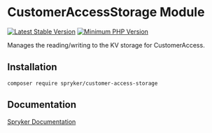 # CustomerAccessStorage Module
[![Latest Stable Version](https://poser.pugx.org/spryker/customer-access-storage/v/stable.svg)](https://packagist.org/packages/spryker/customer-access-storage)
[![Minimum PHP Version](https://img.shields.io/badge/php-%3E%3D%208.1-8892BF.svg)](https://php.net/)

Manages the reading/writing to the KV storage for CustomerAccess.

## Installation

```
composer require spryker/customer-access-storage
```

## Documentation

[Spryker Documentation](https://docs.spryker.com)
